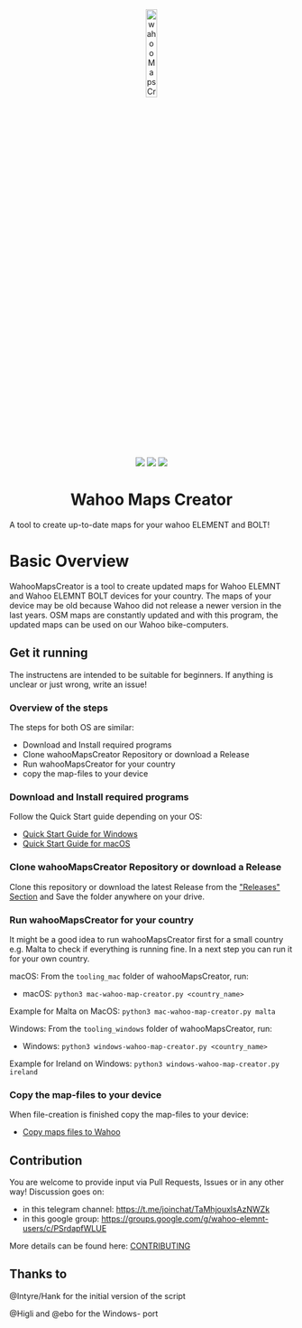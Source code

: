 <div align="center">
    <img src="https://github.com/treee111/wahooMapsCreator/blob/develop/docs/wahoo_elemnt_bolt.png" alt="wahooMapsCreator Logo" width=20%>
    <p>
        <a href="https://img.shields.io/badge/python-v3.6+-blue.svg" alt="Python">
            <img src="https://img.shields.io/badge/python-v3.6+-blue.svg" /></a>
        <a href="https://github.com/treee111/wahooMapsCreator/issues" alt="GitHub issues">
            <img src="https://img.shields.io/github/issues/treee111/wahooMapsCreator" /></a>
        <a href="#sponsors" alt="Contributions welcome">
            <img src="https://img.shields.io/badge/contributions-welcome-orange.svg" /></a>
    </p>
    <h1>Wahoo Maps Creator</h1>
</div>
A tool to create up-to-date maps for your wahoo ELEMENT and BOLT!

# Basic Overview
WahooMapsCreator is a tool to create updated maps for Wahoo ELEMNT and Wahoo ELEMNT BOLT devices for your country.
The maps of your device may be old because Wahoo did not release a newer version in the last years. OSM maps are constantly updated and with this program, the updated maps can be used on our Wahoo bike-computers.

## Get it running
The instructens are intended to be suitable for beginners.
If anything is unclear or just wrong, write an issue!

### Overview of the steps
The steps for both OS are similar:
- Download and Install required programs
- Clone wahooMapsCreator Repository or download a Release
- Run wahooMapsCreator for your country
- copy the map-files to your device

### Download and Install required programs
Follow the Quick Start guide depending on your OS:
- [Quick Start Guide for Windows](docs/QUICKSTART_WINDOWS.md)
- [Quick Start Guide for macOS](docs/QUICKSTART_MACOS.md)

### Clone wahooMapsCreator Repository or download a Release
Clone this repository or download the latest Release from the ["Releases" Section](https://github.com/treee111/wahooMapsCreator/releases) and Save the folder anywhere on your drive.

### Run wahooMapsCreator for your country
It might be a good idea to run wahooMapsCreator first for a small country e.g. Malta to check if everything is running fine.
In a next step you can run it for your own country.

macOS: From the `tooling_mac` folder of wahooMapsCreator, run:
- macOS: `python3 mac-wahoo-map-creator.py <country_name>`

Example for Malta on MacOS: `python3 mac-wahoo-map-creator.py malta`

Windows: From the `tooling_windows` folder of wahooMapsCreator, run:
- Windows: `python3 windows-wahoo-map-creator.py <country_name>`

Example for Ireland on Windows: `python3 windows-wahoo-map-creator.py ireland`

### Copy the map-files to your device
When file-creation is finished copy the map-files to your device:
-  [Copy maps files to Wahoo](docs/COPY_TO_WAHOO.md)

## Contribution
You are welcome to provide input via Pull Requests, Issues or in any other way!
Discussion goes on:
- in this telegram channel: https://t.me/joinchat/TaMhjouxlsAzNWZk
- in this google group: https://groups.google.com/g/wahoo-elemnt-users/c/PSrdapfWLUE

More details can be found here: [CONTRIBUTING](.github/CONTRIBUTING.md#Contributing-to-wahooMapsCreator)

## Thanks to
@Intyre/Hank for the initial version of the script

@Higli and @ebo for the Windows- port